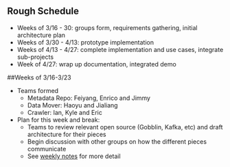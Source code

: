 ## Rough Schedule
  - Weeks of 3/16 - 30: groups form, requirements gathering, initial architecture plan
  - Weeks of 3/30 - 4/13: prototype implementation
  - Weeks of 4/13 - 4/27: complete implementation and use cases, integrate sub-projects
  - Week of 4/27: wrap up documentation, integrated demo

##Weeks of 3/16-3/23
  - Teams formed
    - Metadata Repo: Feiyang, Enrico and Jimmy
    - Data Mover: Haoyu and Jialiang
    - Crawler: Ian, Kyle and Eric
  - Plan for this week and break:
    - Teams to review relevant open source (Gobblin, Kafka, etc) and draft architecture for their pieces
    - Begin discussion with other groups on how the different pieces communicate
    - See [weekly notes](week1.md) for more detail
